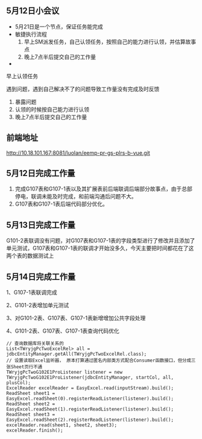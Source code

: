 ## 5月12日小会议

+ 5月21日是一个节点，保证任务能完成
+ 敏捷执行流程
  1. 早上SM派发任务，自己认领任务，按照自己的能力进行认领，并估算故事点
  2. 晚上7点半后提交自己的工作量
+ 

早上认领任务

遇到问题，遇到自己解决不了的问题导致工作量没有完成及时反馈

1. 暴露问题
2. 认领的时候按自己能力进行认领
3. 晚上7点半后提交自己的工作量

## 前端地址

http://10.18.101.167:8081/luolan/eemp-pr-gs-plrs-b-vue.git

## 5月12日完成工作量

1. 完成G107表和G107-1表以及其扩展表前后端联调后端部分故事点，由于总部停电，联调未能及时完成，和前端沟通后问题不大。
2. G107表和G107-1表后端代码部分优化。

## 5月13日完成工作量

G101-2表联调没有问题，对G107表和G107-1表的字段类型进行了修改并且添加了单元测试，G107表和G107-1表的联调才开始没多久，今天主要把时间都花在了这两个表的数据测试上

## 5月14日完成工作量

1、G107-1表联调完成

2、G101-2表增加单元测试

3、对G101-2表、G107表、G107-1表新增增加公共字段处理

4、G101-2表、G107表、G107-1表查询代码优化





```
// 查询数据库将关联关系的
List<TWryjgPcTwoExcelRel> all = jdbcEntityManager.getAll(TWryjgPcTwoExcelRel.class);
// 设置读取Excel监听器， 原本打算通过匿名内部类方式配合Consumer函数接口，但分成三张Sheet页行不通
TWryjgPcTwoG102E1ProListener listener = new TWryjgPcTwoG102E1ProListener(jdbcEntityManager, startCol, all, plusCol);
ExcelReader excelReader = EasyExcel.read(inputStream).build();
ReadSheet sheet1 = EasyExcel.readSheet(0).registerReadListener(listener).build();
ReadSheet sheet2 = EasyExcel.readSheet(1).registerReadListener(listener).build();
ReadSheet sheet3 = EasyExcel.readSheet(2).registerReadListener(listener).build();
excelReader.read(sheet1, sheet2, sheet3);
excelReader.finish();
```